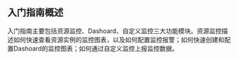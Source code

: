 ## 入门指南概述
入门指南主要包括资源监控、Dashoard、自定义监控三大功能模块。资源监控描述如何快速查看资源实例的监控图表，以及如何配置监控报警；如何快速创建和配置Dashoard的监控图表；如何通过自定义监控上报监控数据。
